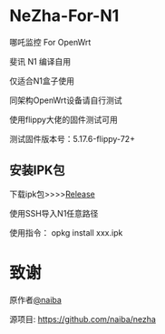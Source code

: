 # NeZha-For-N1
哪吒监控 For OpenWrt 

斐讯 N1 编译自用

仅适合N1盒子使用

同架构OpenWrt设备请自行测试

使用flippy大佬的固件测试可用

测试固件版本号：5.17.6-flippy-72+
## 安装IPK包
下载ipk包>>>>[Release](https://github.com/Han-GK/NeZha-For-N1/releases/tag/IPK)

使用SSH导入N1任意路径

使用指令： opkg install xxx.ipk
# 致谢
原作者[@naiba](https://github.com/naiba)

源项目: https://github.com/naiba/nezha
